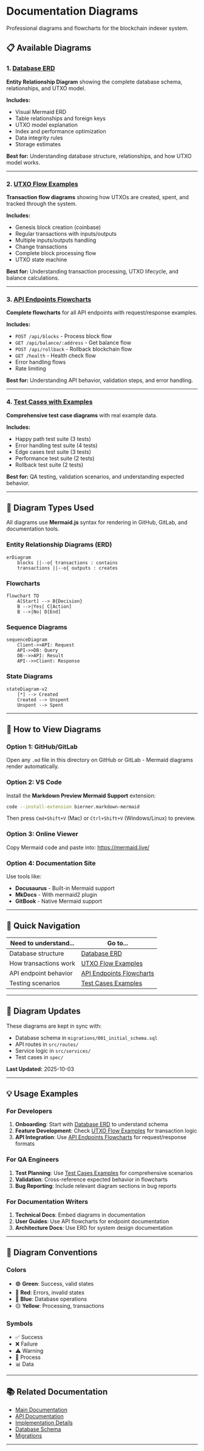 # Documentation Diagrams

Professional diagrams and flowcharts for the blockchain indexer system.

## 📋 Available Diagrams

### 1. [Database ERD](./database-erd.md)

**Entity Relationship Diagram** showing the complete database schema, relationships, and UTXO model.

**Includes:**

- Visual Mermaid ERD
- Table relationships and foreign keys
- UTXO model explanation
- Index and performance optimization
- Data integrity rules
- Storage estimates

**Best for:** Understanding database structure, relationships, and how UTXO model works.

---

### 2. [UTXO Flow Examples](./utxo-flow-examples.md)

**Transaction flow diagrams** showing how UTXOs are created, spent, and tracked through the system.

**Includes:**

- Genesis block creation (coinbase)
- Regular transactions with inputs/outputs
- Multiple inputs/outputs handling
- Change transactions
- Complete block processing flow
- UTXO state machine

**Best for:** Understanding transaction processing, UTXO lifecycle, and balance calculations.

---

### 3. [API Endpoints Flowcharts](./api-endpoints-flowcharts.md)

**Complete flowcharts** for all API endpoints with request/response examples.

**Includes:**

- `POST /api/blocks` - Process block flow
- `GET /api/balance/:address` - Get balance flow
- `POST /api/rollback` - Rollback blockchain flow
- `GET /health` - Health check flow
- Error handling flows
- Rate limiting

**Best for:** Understanding API behavior, validation steps, and error handling.

---

### 4. [Test Cases with Examples](./test-cases-examples.md)

**Comprehensive test case diagrams** with real example data.

**Includes:**

- Happy path test suite (3 tests)
- Error handling test suite (4 tests)
- Edge cases test suite (3 tests)
- Performance test suite (2 tests)
- Rollback test suite (2 tests)

**Best for:** QA testing, validation scenarios, and understanding expected behavior.

---

## 🎨 Diagram Types Used

All diagrams use **Mermaid.js** syntax for rendering in GitHub, GitLab, and documentation tools.

### Entity Relationship Diagrams (ERD)

```mermaid
erDiagram
    blocks ||--o{ transactions : contains
    transactions ||--o{ outputs : creates
```

### Flowcharts

```mermaid
flowchart TD
    A[Start] --> B{Decision}
    B -->|Yes| C[Action]
    B -->|No| D[End]
```

### Sequence Diagrams

```mermaid
sequenceDiagram
    Client->>API: Request
    API->>DB: Query
    DB-->>API: Result
    API-->>Client: Response
```

### State Diagrams

```mermaid
stateDiagram-v2
    [*] --> Created
    Created --> Unspent
    Unspent --> Spent
```

---

## 🚀 How to View Diagrams

### Option 1: GitHub/GitLab

Open any `.md` file in this directory on GitHub or GitLab - Mermaid diagrams render automatically.

### Option 2: VS Code

Install the **Markdown Preview Mermaid Support** extension:

```bash
code --install-extension bierner.markdown-mermaid
```

Then press `Cmd+Shift+V` (Mac) or `Ctrl+Shift+V` (Windows/Linux) to preview.

### Option 3: Online Viewer

Copy Mermaid code and paste into: https://mermaid.live/

### Option 4: Documentation Site

Use tools like:

- **Docusaurus** - Built-in Mermaid support
- **MkDocs** - With mermaid2 plugin
- **GitBook** - Native Mermaid support

---

## 📖 Quick Navigation

| Need to understand... | Go to...                                                  |
| --------------------- | --------------------------------------------------------- |
| Database structure    | [Database ERD](./database-erd.md)                         |
| How transactions work | [UTXO Flow Examples](./utxo-flow-examples.md)             |
| API endpoint behavior | [API Endpoints Flowcharts](./api-endpoints-flowcharts.md) |
| Testing scenarios     | [Test Cases Examples](./test-cases-examples.md)           |

---

## 🔄 Diagram Updates

These diagrams are kept in sync with:

- Database schema in `migrations/001_initial_schema.sql`
- API routes in `src/routes/`
- Service logic in `src/services/`
- Test cases in `spec/`

**Last Updated:** 2025-10-03

---

## 💡 Usage Examples

### For Developers

1. **Onboarding**: Start with [Database ERD](./database-erd.md) to understand schema
2. **Feature Development**: Check [UTXO Flow Examples](./utxo-flow-examples.md) for transaction logic
3. **API Integration**: Use [API Endpoints Flowcharts](./api-endpoints-flowcharts.md) for request/response formats

### For QA Engineers

1. **Test Planning**: Use [Test Cases Examples](./test-cases-examples.md) for comprehensive scenarios
2. **Validation**: Cross-reference expected behavior in flowcharts
3. **Bug Reporting**: Include relevant diagram sections in bug reports

### For Documentation Writers

1. **Technical Docs**: Embed diagrams in documentation
2. **User Guides**: Use API flowcharts for endpoint documentation
3. **Architecture Docs**: Use ERD for system design documentation

---

## 📝 Diagram Conventions

### Colors

- 🟢 **Green**: Success, valid states
- 🔴 **Red**: Errors, invalid states
- 🔵 **Blue**: Database operations
- 🟡 **Yellow**: Processing, transactions

### Symbols

- ✅ Success
- ❌ Failure
- ⚠️ Warning
- 🔄 Process
- 📊 Data

---

## 📚 Related Documentation

- [Main Documentation](../../docs/)
- [API Documentation](../../docs/03-api-documentation.md)
- [Implementation Details](../../docs/04-implementation-details.md)
- [Database Schema](../../schema.sql)
- [Migrations](../../migrations/)

---
